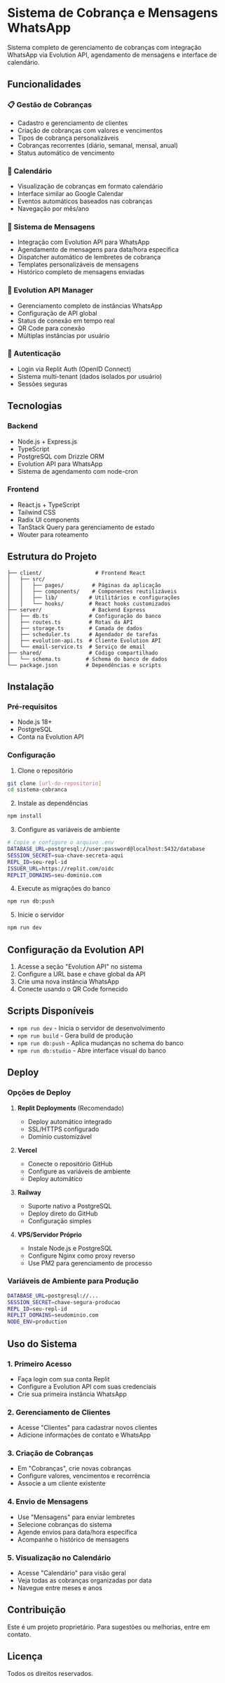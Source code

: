 # Sistema de Cobrança e Mensagens WhatsApp

Sistema completo de gerenciamento de cobranças com integração WhatsApp via Evolution API, agendamento de mensagens e interface de calendário.

## Funcionalidades

### 📋 Gestão de Cobranças
- Cadastro e gerenciamento de clientes
- Criação de cobranças com valores e vencimentos
- Tipos de cobrança personalizáveis
- Cobranças recorrentes (diário, semanal, mensal, anual)
- Status automático de vencimento

### 📅 Calendário
- Visualização de cobranças em formato calendário
- Interface similar ao Google Calendar
- Eventos automáticos baseados nas cobranças
- Navegação por mês/ano

### 💬 Sistema de Mensagens
- Integração com Evolution API para WhatsApp
- Agendamento de mensagens para data/hora específica
- Dispatcher automático de lembretes de cobrança
- Templates personalizáveis de mensagens
- Histórico completo de mensagens enviadas

### 🔧 Evolution API Manager
- Gerenciamento completo de instâncias WhatsApp
- Configuração de API global
- Status de conexão em tempo real
- QR Code para conexão
- Múltiplas instâncias por usuário

### 🔐 Autenticação
- Login via Replit Auth (OpenID Connect)
- Sistema multi-tenant (dados isolados por usuário)
- Sessões seguras

## Tecnologias

### Backend
- Node.js + Express.js
- TypeScript
- PostgreSQL com Drizzle ORM
- Evolution API para WhatsApp
- Sistema de agendamento com node-cron

### Frontend
- React.js + TypeScript
- Tailwind CSS
- Radix UI components
- TanStack Query para gerenciamento de estado
- Wouter para roteamento

## Estrutura do Projeto

```
├── client/                 # Frontend React
│   ├── src/
│   │   ├── pages/         # Páginas da aplicação
│   │   ├── components/    # Componentes reutilizáveis
│   │   ├── lib/          # Utilitários e configurações
│   │   └── hooks/        # React hooks customizados
├── server/                # Backend Express
│   ├── db.ts             # Configuração do banco
│   ├── routes.ts         # Rotas da API
│   ├── storage.ts        # Camada de dados
│   ├── scheduler.ts      # Agendador de tarefas
│   ├── evolution-api.ts  # Cliente Evolution API
│   └── email-service.ts  # Serviço de email
├── shared/               # Código compartilhado
│   └── schema.ts        # Schema do banco de dados
└── package.json         # Dependências e scripts
```

## Instalação

### Pré-requisitos
- Node.js 18+
- PostgreSQL
- Conta na Evolution API

### Configuração

1. Clone o repositório
```bash
git clone [url-do-repositorio]
cd sistema-cobranca
```

2. Instale as dependências
```bash
npm install
```

3. Configure as variáveis de ambiente
```bash
# Copie e configure o arquivo .env
DATABASE_URL=postgresql://user:password@localhost:5432/database
SESSION_SECRET=sua-chave-secreta-aqui
REPL_ID=seu-repl-id
ISSUER_URL=https://replit.com/oidc
REPLIT_DOMAINS=seu-dominio.com
```

4. Execute as migrações do banco
```bash
npm run db:push
```

5. Inicie o servidor
```bash
npm run dev
```

## Configuração da Evolution API

1. Acesse a seção "Evolution API" no sistema
2. Configure a URL base e chave global da API
3. Crie uma nova instância WhatsApp
4. Conecte usando o QR Code fornecido

## Scripts Disponíveis

- `npm run dev` - Inicia o servidor de desenvolvimento
- `npm run build` - Gera build de produção
- `npm run db:push` - Aplica mudanças no schema do banco
- `npm run db:studio` - Abre interface visual do banco

## Deploy

### Opções de Deploy

1. **Replit Deployments** (Recomendado)
   - Deploy automático integrado
   - SSL/HTTPS configurado
   - Domínio customizável

2. **Vercel**
   - Conecte o repositório GitHub
   - Configure as variáveis de ambiente
   - Deploy automático

3. **Railway**
   - Suporte nativo a PostgreSQL
   - Deploy direto do GitHub
   - Configuração simples

4. **VPS/Servidor Próprio**
   - Instale Node.js e PostgreSQL
   - Configure Nginx como proxy reverso
   - Use PM2 para gerenciamento de processo

### Variáveis de Ambiente para Produção

```bash
DATABASE_URL=postgresql://...
SESSION_SECRET=chave-segura-producao
REPL_ID=seu-repl-id
REPLIT_DOMAINS=seudominio.com
NODE_ENV=production
```

## Uso do Sistema

### 1. Primeiro Acesso
- Faça login com sua conta Replit
- Configure a Evolution API com suas credenciais
- Crie sua primeira instância WhatsApp

### 2. Gerenciamento de Clientes
- Acesse "Clientes" para cadastrar novos clientes
- Adicione informações de contato e WhatsApp

### 3. Criação de Cobranças
- Em "Cobranças", crie novas cobranças
- Configure valores, vencimentos e recorrência
- Associe a um cliente existente

### 4. Envio de Mensagens
- Use "Mensagens" para enviar lembretes
- Selecione cobranças do sistema
- Agende envios para data/hora específica
- Acompanhe o histórico de mensagens

### 5. Visualização no Calendário
- Acesse "Calendário" para visão geral
- Veja todas as cobranças organizadas por data
- Navegue entre meses e anos

## Contribuição

Este é um projeto proprietário. Para sugestões ou melhorias, entre em contato.

## Licença

Todos os direitos reservados.